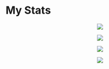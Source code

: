 # My Stats
<p align="center"><a href="#">
  <img src="https://github-readme-stats.vercel.app/api?username=AIPTU3110&show_icons=true&include_all_commits=true&line_height=33&count_private=true&theme=nord" />
</a></p>
<p align="center"><a href="#">
  <img src="https://github-readme-stats.vercel.app/api/top-langs?username=AIPTU3110&langs_count=4&count_private=true&theme=nord" />
</a></p>
<p align="center"><a href="#">
  <img src="https://img.shields.io/badge/-PHP-2e3440?logoColor=81a1c1&logo=PHP" />
</a></p>
<p align="center"><a href="#">
  <img src="https://github-profile-trophy.vercel.app/?username=AIPTU3110&margin-w=28&margin-h=15" />
</p></a></p>
<br><br><br><br>